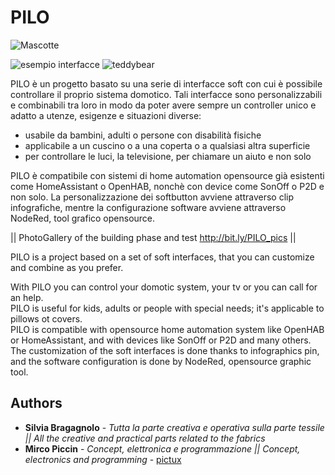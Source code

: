 
# PILO

![Mascotte](https://lh3.googleusercontent.com/sR2wa09tW-h5_htylKSJ8WpNgDM4mGK-EB2ZBpDoyAaAYbgLCuoIPogOHCJliV9D62C4DuGNgDFedjslYtk11BpT1WGaRQJWJZEqNvSjO_th0i-2GnfPSE7_MOKKMWnEh94Ct2Ulj97Y95G1-8WqcpiKRzpUlhdndmAERrmMdtKewCOGeRszBxDgH0x-hhk9PgUO7SKN-YITiX5BgoLvGo73zyseSQoW9KeRc73uQjkX-InsUWiigQKcrkjy7rilFnFDv8oVJpkSORBFQmlkwn-WCtyAGzyI2Q2JUhrMSJv9jsfD3RlezKzkuGi3u1GpUZt3YlcUqSruHVNuFJWxf3qgylW2bwASsouo2WBCultHt0I3f9VfZAfYYyM_Hp2LUwmMMDu6KLqrfr1XbAx49RYnIpJ0KQwrAS2r6VOxxSDxQDAhsL0naMrbqMq0e_YDK8MAQC_1DYUaQ6eGS1F60LEX8yTRV31gAbWJuh2TJ_lWUuCmL7J9N1m06HSYAEF0-52XTwH7cbeaeXE5kQ2fsaVhHKu5Y4L0LodELxsFFkkSI4pGPSEYHKWo8DTKhDaR8hXKjUj-eAD3-QUF0eorBWKJi7coknAi90wqAfBWbAKSacxnZTckfvFo6ixxdgoyVUDpELgxYYlRa6Sa50-enD2bhQEkRNgdkkOuxYqDk_wlamrTKhkGRkp5EDNB6g=s1396-w1396-h785-no)

![esempio interfacce](https://lh3.googleusercontent.com/jjSrHAZDrUuTgQWhNkeUPx2baVRAWuny_uaQARn2jvlnIM8YFKfmSFWCiqQxp46A8FXWinISL5tWFLenJa2IR9kSsC8_mrsvRhGn0gYnFCkMxG6MQl0F2XDIWGnCQ7DRnmuZ7-hcSJFtJzA0fL-OMj-HfB4q-o-QSbiI-wZQAOVdVusblkZWKVhlwLQzagOgQJjZjnIkGeXSfkv2VQehqxo8wj2TD5_lr1_nM1RdVgB3vf-0dzp2fGvGLvRyhffZG8n99lyBRR0IlBgZfO1vpiWAqj2n0snEUOW8LQ5fd1eBlkHo2go80fFfrLkCS-Y6pgu9lHn6mUFyKiM9yq-EZ07r71R-QX3AsfDdQctWnlgwsh1w3YAH7bzB-mPSXNrAgTvxszTY75G38cJ7OK0acjYGB23aT0VqtSUf_xbo9LTL3-bpqbPUQsgeYpr8gVubWJe2usy8rQCxdcOJZmG2W2T8yvJDWaN0rKgqkKSDeZJBWcHHHZV70jtBW6doKIhhMbM8oieUnpK2HK2Dk1HPMlvO-kc8PGNnBIr3HKv3HS5tkYKhg5gdvTzDNzmGkWn7YAhJTd8yJjnmveHXW94IO3a-AVUY9V8lr-OxqlR4sIZYt-xVOH8hVYHtKOXr3DCG94sVpnYHy2HQC-lIpmx6E_UqMpc7JfZdeJH6CIOIMCMZ88AjNIvI7qOPz9LMGg=s1396-w1396-h785-no)
![teddybear](https://lh3.googleusercontent.com/3dF3ayLQcu0rryEMVacFbu97gqMz-6VqfU2iFds4gI1u8fsbxr_EFcWfp-7B0DKymUyBSnPXlyRwhJUtYI-IfTuwtCTL287XH8c736Ek26cV_8z12Slaub1-3bCriQR3k5iOMYs9vzjS0mDl9n6Us5tSJwI_u0MMFgYANLpCTw2-QCU4A6JAPhrPWoZr7R8kt3oKz8wMHVFnPc6q2pVB6-hpn9TIHFfRfyDavMiUdWL7Dl7vJFbfQWruBhLdgF2nEO8drcLpy85Qj9e9TWsXvSJ5Ls3uhI-NqOcnub_Yf_6i1w-dqkqk99NLwQ6kwXWSqVyDPREaoEfXCRMMZCA_vP2L8TefS8rszkYpxoJk3gKPTdJ1SDrcfczyObanTq2Kzvxh-OOhvjN1N2dE06hbozGTYg_cr3GWM4fD0vRujnGBabWobhiifQcI4TuUzR0AtFq7DxasBXGyMzV610_nb6Zrdu3lJqW6Uj2Wn5vGIIJWexlDBcK6xGNaFTOaAsCwjae5zYVjy-FBNKcnURM3CIsxOoNVNCzgrIIqt2x1yWOIz-6pgqFAEK_BoCVciUVgT_S-VkxTlQfi8FMfegw2INLxESXwuP1xkcT_wyQMH8eOlWOLKZpmgPVb3VqzIQGr41CAtsKIFOrBg2mP7FTQMdZp8u1a7db4vdyvpTuEMgqrd4K16AZq5D_fyr_iPg=s1396-w1396-h785-no)

PILO è un progetto basato su una serie di interfacce soft con cui è possibile controllare il proprio sistema domotico. 
Tali interfacce sono personalizzabili e combinabili tra loro in modo da poter avere sempre un controller unico e adatto a utenze, 
esigenze e situazioni diverse:
- usabile da bambini, adulti o persone con disabilità fisiche
- applicabile a un cuscino o a una coperta o a qualsiasi altra superficie
- per controllare le luci, la televisione, per chiamare un aiuto e non solo

PILO è compatibile con sistemi di home automation opensource già esistenti come HomeAssistant o OpenHAB, nonchè con device come SonOff o P2D e non solo. La personalizzazione dei softbutton avviene attraverso clip infografiche, mentre la configurazione software avviene attraverso NodeRed, tool grafico opensource.

||
PhotoGallery of the building phase and test
http://bit.ly/PILO_pics
||

PILO is a project based on a set of soft interfaces, that you can customize and combine as you prefer. 

With PILO you can control your domotic system, your tv or you can call for an help.  
PILO is useful for kids, adults or people with special needs; it's applicable to pillows ot covers.  
PILO is compatible with opensource home automation system like OpenHAB or HomeAssistant, and with devices like SonOff or P2D and many others. The customization of the soft interfaces is done thanks to infographics pin, and the software configuration is done by NodeRed, opensource graphic tool.


## Authors
* **Silvia Bragagnolo** - *Tutta la parte creativa e operativa sulla parte tessile || All the creative and practical parts related to the fabrics*
* **Mirco Piccin** - *Concept, elettronica e programmazione || Concept, electronics and programming* - [pictux](https://github.com/pictux)
